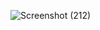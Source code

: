 ![Screenshot (212)](https://github.com/user-attachments/assets/d582c89d-0a82-40f3-982b-9fab3359ba6e)
